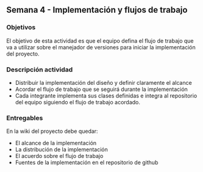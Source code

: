 ## Semana 4 - Implementación y flujos de trabajo

### Objetivos

El objetivo de esta actividad es que el equipo defina el flujo de trabajo que va a utilizar sobre el manejador de versiones 
para iniciar la implementación del proyecto. 

### Descripción actividad

* Distribuir la implementación del diseño y definir claramente el alcance
* Acordar el flujo de trabajo que se seguirá durante la implementación
* Cada integrante implementa sus clases definidas e integra al repositorio del equipo siguiendo el flujo de trabajo acordado. 




### Entregables

En la wiki del proyecto debe quedar:
* El alcance de la implementación
* La distribución de la implementación
* El acuerdo sobre el flujo de trabajo
* Fuentes de la implementación en el repositorio de github